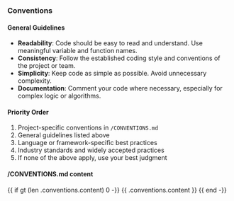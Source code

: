### Conventions

#### General Guidelines

- **Readability**: Code should be easy to read and understand. Use meaningful variable and function names.
- **Consistency**: Follow the established coding style and conventions of the project or team.
- **Simplicity**: Keep code as simple as possible. Avoid unnecessary complexity.
- **Documentation**: Comment your code where necessary, especially for complex logic or algorithms.

#### Priority Order

1. Project-specific conventions in `/CONVENTIONS.md`
2. General guidelines listed above
3. Language or framework-specific best practices
4. Industry standards and widely accepted practices
5. If none of the above apply, use your best judgment

#### /CONVENTIONS.md content

{{ if gt (len .conventions.content) 0 -}}
{{ .conventions.content }}
{{ end -}}
